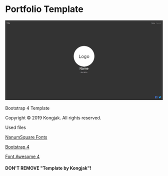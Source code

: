 # Portfolio Template

![preview](img/preview.png)

Bootstrap 4 Template

Copyright © 2019 Kongjak. All rights reserved.



Used files

[NanumSquare Fonts](https://github.com/moonspam/NanumSquare)

[Bootstrap 4](https://getbootstrap.com/)

[Font Awesome 4](https://fontawesome.com/v4.7.0/)



#### **DON'T REMOVE "Template by Kongjak"!**